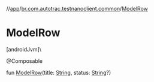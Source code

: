 //[app](../../index.md)/[br.com.autotrac.testnanoclient.common](index.md)/[ModelRow](-model-row.md)

# ModelRow

[androidJvm]\

@Composable

fun [ModelRow](-model-row.md)(title: [String](https://kotlinlang.org/api/latest/jvm/stdlib/kotlin/-string/index.html), status: [String](https://kotlinlang.org/api/latest/jvm/stdlib/kotlin/-string/index.html)?)
